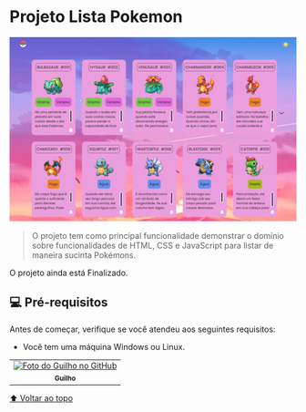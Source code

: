 # Projeto Lista Pokemon

<img src="screen_01.png" alt="exemplo imagem">

> O projeto tem como principal funcionalidade demonstrar o domínio sobre funcionalidades de HTML, CSS e JavaScript para listar de maneira sucinta Pokémons.  

O projeto ainda está Finalizado.

## 💻 Pré-requisitos

Antes de começar, verifique se você atendeu aos seguintes requisitos:
* Você tem uma máquina Windows ou Linux.

<table>
  <tr>
    <td align="center">
      <a href="#">
        <img src="https://avatars.githubusercontent.com/u/68549604?s=400&u=98bf168e864b21f8f6fe77ed809cce4ee9b41233&v=4" width="100px;" alt="Foto do Guilho no GitHub"/><br>
        <sub>
          <b>Guilho</b>
        </sub>
      </a>
    </td>
  </tr>
</table>

[⬆ Voltar ao topo](#nome-do-projeto)<br>
